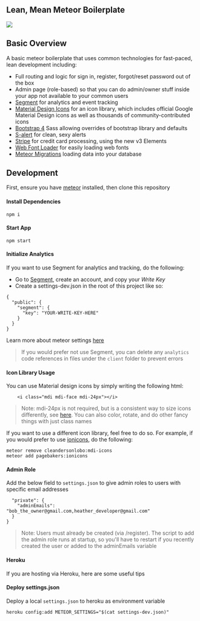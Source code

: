 ## Lean, Mean Meteor Boilerplate

![](http://res.cloudinary.com/dcdth9fpg/image/upload/v1514491986/pexels-photo-378308_1_qwsttp.jpg)

## Basic Overview

A basic meteor boilerplate that uses common technologies for fast-paced, lean development including:

* Full routing and logic for sign in, register, forgot/reset password out of the box
* Admin page (role-based) so that you can do admin/owner stuff inside your app not available to your common users
* [Segment](segment.com) for analytics and event tracking
* [Material Design Icons](https://materialdesignicons.com) for an icon library, which includes official Google Material Design icons as well as thousands of community-contributed icons
* [Bootstrap 4](https://getbootstrap.com/docs/4.0) Sass allowing overrides of bootstrap library and defaults
* [S-alert](http://s-alert.meteorapp.com/) for clean, sexy alerts
* [Stripe](http://stripe.com/) for credit card processing, using the new v3 Elements
* [Web Font Loader](https://github.com/typekit/webfontloader) for easily loading web fonts
* [Meteor Migrations](https://github.com/percolatestudio/meteor-migrations) loading data into your database

## Development

First, ensure you have [meteor](https://www.meteor.com/install) installed, then clone this repository

#### Install Dependencies

```
npm i
```

#### Start App

```
npm start
```

#### Initialize Analytics

If you want to use Segment for analytics and tracking, do the following:

* Go to [Segment](segment.com), create an account, and copy your _Write Key_
* Create a settings-dev.json in the root of this project like so:

```
{
  "public": {
    "segment": {
      "key": "YOUR-WRITE-KEY-HERE"
    }
  }
}
```

Learn more about meteor settings [here](https://docs.meteor.com/api/core.html#Meteor-settings)

> If you would prefer not use Segment, you can delete any `analytics` code references in files under the `client` folder to prevent errors

#### Icon Library Usage

You can use Material design icons by simply writing the following html:

```
	<i class="mdi mdi-face mdi-24px"></i>
```

> Note: mdi-24px is not required, but is a consistent way to size icons differently, see [here](https://materialdesignicons.com/getting-started). You can also color, rotate, and do other fancy things with just class names

If you want to use a different icon library, feel free to do so. For example, if you would prefer to use [ionicons](http://ionicons.com/), do the following:

```
meteor remove cleandersonlobo:mdi-icons
meteor add pagebakers:ionicons
```

#### Admin Role

Add the below field to `settings.json` to give admin roles to users with specific email addresses

```
  "private": {
    "adminEmails": "bob_the_owner@gmail.com,heather_developer@gmail.com"
  }
}
```

> Note: Users must already be created (via /register). The script to add the admin role runs at startup, so you'll have to restart if you recently created the user or added to the adminEmails variable

#### Heroku

If you are hosting via Heroku, here are some useful tips

#### Deploy settings.json

Deploy a local `settings.json` to heroku as environment variable

```
heroku config:add METEOR_SETTINGS="$(cat settings-dev.json)"
```

